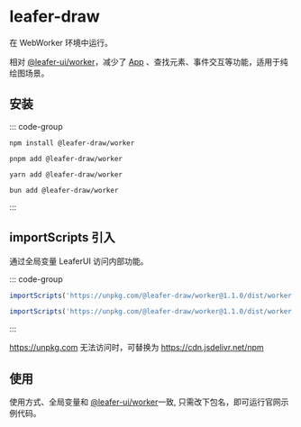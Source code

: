 # leafer-draw

在 WebWorker 环境中运行。

相对 [@leafer-ui/worker](/guide/install/ui/worker/start.md)，减少了 [App](/reference/display/App.md) 、查找元素、事件交互等功能，适用于纯绘图场景。

## 安装

::: code-group

```sh[npm]
npm install @leafer-draw/worker
```

```sh[pnpm]
pnpm add @leafer-draw/worker
```

```sh[yarn]
yarn add @leafer-draw/worker
```

```sh[bun]
bun add @leafer-draw/worker
```

:::

## importScripts 引入

通过全局变量 LeaferUI 访问内部功能。

::: code-group

```js [worker.min.js]
importScripts('https://unpkg.com/@leafer-draw/worker@1.1.0/dist/worker.min.js')
```

```js [worker.js]
importScripts('https://unpkg.com/@leafer-draw/worker@1.1.0/dist/worker.js')
```

:::

https://unpkg.com 无法访问时，可替换为 https://cdn.jsdelivr.net/npm

## 使用

使用方式、全局变量和 [@leafer-ui/worker](/guide/install/ui/worker/start.md)一致, 只需改下包名，即可运行官网示例代码。
